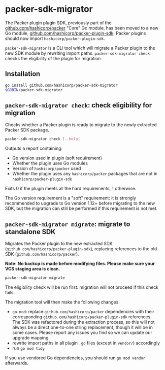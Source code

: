 # packer-sdk-migrator

The Packer plugin plugin SDK, previously part of the [github.com/hashicorp/packer](https://github.com/hashicorp/packer) "Core" Go module, has been moved to a new Go module, [github.com/hashicorp/packer-plugin-sdk](https://github.com/hashicorp/packer-plugin-sdk). Packer plugins should now import `hashicorp/packer-plugin-sdk`.

`packer-sdk-migrator` is a CLI tool which will migrate a Packer plugin to the new SDK module by rewriting import paths. `packer-sdk-migrator check` checks the eligibility of the plugin for migration.

## Installation

```sh
go install github.com/hashicorp/packer-sdk-migrator
$GOBIN/packer-sdk-migrator
```

## `packer-sdk-migrator check`: check eligibility for migration

Checks whether a Packer plugin is ready to migrate to the newly extracted Packer SDK package.

```sh
packer-sdk-migrator check [--help]
```

Outputs a report containing:
 - Go version used in plugin (soft requirement)
 - Whether the plugin uses Go modules
 - Version of `hashicorp/packer` used
 - Whether the plugin uses any `hashicorp/packer` packages that are not in `hashicorp/packer-plugin-sdk`

Exits 0 if the plugin meets all the hard requirements, 1 otherwise.

The Go version requirement is a "soft" requirement: it is strongly recommended to upgrade to Go version 1.12+ before migrating to the new SDK, but the migration can still be performed if this requirement is not met.

## `packer-sdk-migrator migrate`: migrate to standalone SDK

Migrates the Packer plugin to the new extracted SDK (`github.com/hashicorp/packer-plugin-sdk`), replacing references to the old SDK (`github.com/hashicorp/packer`).

**Note: No backup is made before modifying files. Please make sure your VCS staging area is clean.**

```sh
packer-sdk-migrator migrate
```

The eligibility check will be run first: migration will not proceed if this check fails.

The migration tool will then make the following changes:
 - `go.mod`: replace `github.com/hashicorp/packer` dependencies with their corresponding `github.com/hashicorp/packer-plugin-sdk` references. The SDK was refactored during the extraction process, so this will not always be a direct one-to-one string replacement, though it will be in some cases. Please report any issues you find so we can update our upgrade mapping.
 - rewrite import paths in all plugin `.go` files (except in `vendor/`) accordingly
 - run `go mod tidy`

If you use vendored Go dependencies, you should run `go mod vendor` afterwards.
